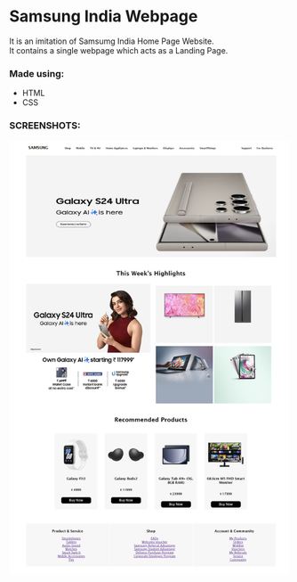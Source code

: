 # Samsung India Webpage

It is an imitation of Samsumg India Home Page Website. \
It contains a single webpage which acts as a Landing Page.


### Made using:
  * HTML
  * CSS

### SCREENSHOTS:
![Screenshot](https://github.com/SkandaKoushik/Swapnodaya_PaceWisdom_2024/blob/ca6008318e1ac44154d31dda667e6559b22b9cfe/HTML%20CSS/Assignment%2002%20-%20Landing%20Page/Screenshot/S_01.png)
